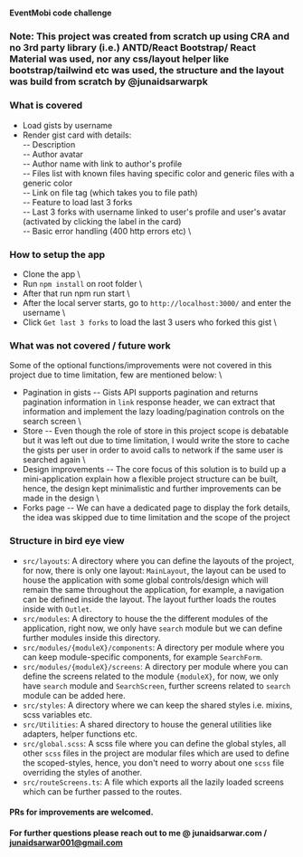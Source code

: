#### EventMobi code challenge

### ****Note: This project was created from scratch up using CRA and no 3rd party library (i.e.) ANTD/React Bootstrap/ React Material was used, nor any css/layout helper like bootstrap/tailwind etc was used, the structure and the layout was build from scratch by @junaidsarwarpk****

### What is covered

- Load gists by username
- Render gist card with details: \
   -- Description \
   -- Author avatar \
   -- Author name with link to author's profile \
   -- Files list with known files having specific color and generic files with a generic color \
   -- Link on file tag (which takes you to file path) \
   -- Feature to load last 3 forks \
   -- Last 3 forks with username linked to user's profile and user's avatar (activated by clicking the label in the card) \
   -- Basic error handling (400 http errors etc) \

### How to setup the app

- Clone the app \
- Run `npm install` on root folder \
- After that run npm run start \
- After the local server starts, go to `http://localhost:3000/` and enter the username \
- Click `Get last 3 forks` to load the last 3 users who forked this gist \

### What was not covered / future work
Some of the optional functions/improvements were not covered in this project due to time limitation, few are mentioned below: \

- Pagination in gists
    -- Gists API supports pagination and returns pagination information in `link` response header, we can extract that information and implement the lazy loading/pagination controls on the search screen \
- Store
    -- Even though the role of store in this project scope is debatable but it was left out due to time limitation, I would write the store to cache the gists per user in order to avoid calls to network if the same user is searched again \
- Design improvements
    -- The core focus of this solution is to build up a mini-application explain how a flexible project structure can be built, hence, the design kept minimalistic and further improvements can be made in the design \
- Forks page
    -- We can have a dedicated page to display the fork details, the idea was skipped due to time limitation and the scope of the project


### Structure in bird eye view

- `src/layouts`: A directory where you can define the layouts of the project, for now, there is only one layout: `MainLayout`, the layout can be used to house the application with some global controls/design which will remain the same throughout the application, for example, a navigation can be defined inside the layout. The layout further loads the routes inside with `Outlet`.
- `src/modules`: A directory to house the the different modules of the application, right now, we only have `search` module but we can define further modules inside this directory.
- `src/modules/{moduleX}/components`: A directory per module where you can keep module-specific components, for example `SearchForm`.
- `src/modules/{moduleX}/screens`: A directory per module where you can define the screens related to the module `{moduleX}`, for now, we only have `search` module and `SearchScreen`, further screens related to `search` module can be added here.
- `src/styles`: A directory where we can keep the shared styles i.e. mixins, scss variables etc.
- `src/Utilities`: A shared directory to house the general utilities like adapters, helper functions etc.
- `src/global.scss`: A scss file where you can define the global styles, all other `scss` files in the project are modular files which are used to define the scoped-styles, hence, you don't need to worry about one `scss` file overriding the styles of another.
- `src/routeScreens.ts`: A file which exports all the lazily loaded screens which can be further passed to the routes.

#### PRs for improvements are welcomed.
#### For further questions please reach out to me @ junaidsarwar.com / junaidsarwar001@gmail.com
